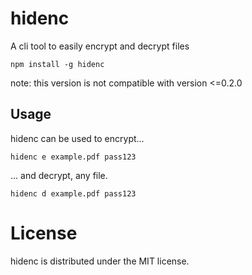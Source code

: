 # hidenc

A cli tool to easily encrypt and decrypt files

```
npm install -g hidenc
```

note: this version is not compatible with version <=0.2.0

## Usage

hidenc can be used to encrypt...

```
hidenc e example.pdf pass123
```

... and decrypt, any file.

```
hidenc d example.pdf pass123
```

License
=======

hidenc is distributed under the MIT license.
